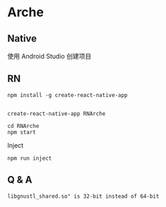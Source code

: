 # Arche

Native
---

使用 Android Studio 创建项目


RN
---

```
npm install -g create-react-native-app


create-react-native-app RNArche

cd RNArche
npm start
```

Inject

```
npm run inject
```

Q & A
---

```
libgnustl_shared.so" is 32-bit instead of 64-bit
```
